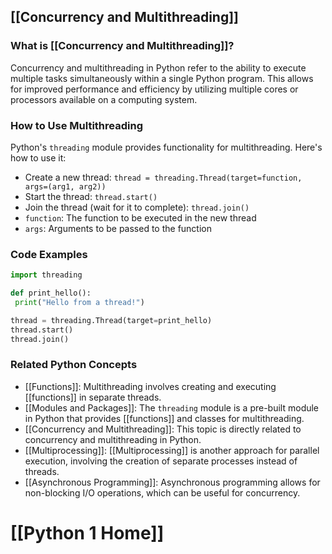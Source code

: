 ## [[Concurrency and Multithreading]]

### What is [[Concurrency and Multithreading]]?
Concurrency and multithreading in Python refer to the ability to execute multiple tasks simultaneously within a single Python program. This allows for improved performance and efficiency by utilizing multiple cores or processors available on a computing system.

### How to Use Multithreading
Python's `threading` module provides functionality for multithreading. Here's how to use it:

- Create a new thread: `thread = threading.Thread(target=function, args=(arg1, arg2))`
- Start the thread: `thread.start()`
- Join the thread (wait for it to complete): `thread.join()`
- `function`: The function to be executed in the new thread
- `args`: Arguments to be passed to the function

### Code Examples
```python
import threading

def print_hello():
 print("Hello from a thread!")

thread = threading.Thread(target=print_hello)
thread.start()
thread.join()
```

### Related Python Concepts

- [[Functions]]: Multithreading involves creating and executing [[functions]] in separate threads.
- [[Modules and Packages]]: The `threading` module is a pre-built module in Python that provides [[functions]] and classes for multithreading.
- [[Concurrency and Multithreading]]: This topic is directly related to concurrency and multithreading in Python.
- [[Multiprocessing]]: [[Multiprocessing]] is another approach for parallel execution, involving the creation of separate processes instead of threads.
- [[Asynchronous Programming]]: Asynchronous programming allows for non-blocking I/O operations, which can be useful for concurrency.
# [[Python 1 Home]]